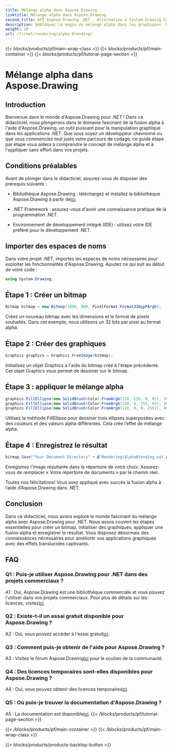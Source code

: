 ```yaml
---
title: Mélange alpha dans Aspose.Drawing
linktitle: Mélange alpha dans Aspose.Drawing
second_title: API Aspose.Drawing .NET - Alternative à System.Drawing.Common
description: Débloquez la magie du mélange alpha dans les graphiques .NET avec Aspose.Drawing. Élevez vos projets avec des effets translucides.
weight: 10
url: /fr/net/rendering/alpha-blending/
---
```


{{< blocks/products/pf/main-wrap-class >}}
{{< blocks/products/pf/main-container >}}
{{< blocks/products/pf/tutorial-page-section >}}

# Mélange alpha dans Aspose.Drawing

## Introduction

Bienvenue dans le monde d'Aspose.Drawing pour .NET ! Dans ce didacticiel, nous plongerons dans le domaine fascinant de la fusion alpha à l'aide d'Aspose.Drawing, un outil puissant pour la manipulation graphique dans les applications .NET. Que vous soyez un développeur chevronné ou que vous commenciez tout juste votre parcours de codage, ce guide étape par étape vous aidera à comprendre le concept de mélange alpha et à l'appliquer sans effort dans vos projets.

## Conditions préalables

Avant de plonger dans le didacticiel, assurez-vous de disposer des prérequis suivants :

-  Bibliothèque Aspose.Drawing : téléchargez et installez la bibliothèque Aspose.Drawing à partir de[ici](https://releases.aspose.com/drawing/net/).

- .NET Framework : assurez-vous d'avoir une connaissance pratique de la programmation .NET.

- Environnement de développement intégré (IDE) : utilisez votre IDE préféré pour le développement .NET.

## Importer des espaces de noms

Dans votre projet .NET, importez les espaces de noms nécessaires pour exploiter les fonctionnalités d'Aspose.Drawing. Ajoutez ce qui suit au début de votre code :

```csharp
using System.Drawing;
```

## Étape 1 : Créer un bitmap

```csharp
Bitmap bitmap = new Bitmap(1000, 800, PixelFormat.Format32bppPArgb);
```

Créez un nouveau bitmap avec les dimensions et le format de pixels souhaités. Dans cet exemple, nous utilisons un 32 bits par pixel au format alpha.

## Étape 2 : Créer des graphiques

```csharp
Graphics graphics = Graphics.FromImage(bitmap);
```

Initialisez un objet Graphics à l'aide du bitmap créé à l'étape précédente. Cet objet Graphics vous permet de dessiner sur le bitmap.

## Étape 3 : appliquer le mélange alpha

```csharp
graphics.FillEllipse(new SolidBrush(Color.FromArgb(128, 255, 0, 0)), 300, 100, 400, 400);
graphics.FillEllipse(new SolidBrush(Color.FromArgb(128, 0, 255, 0)), 200, 300, 400, 400);
graphics.FillEllipse(new SolidBrush(Color.FromArgb(128, 0, 0, 255)), 400, 300, 400, 400);
```

Utilisez la méthode FillEllipse pour dessiner trois ellipses superposées avec des couleurs et des valeurs alpha différentes. Cela crée l’effet de mélange alpha.

## Étape 4 : Enregistrez le résultat

```csharp
bitmap.Save("Your Document Directory" + @"Rendering\AlphaBlending_out.png");
```

Enregistrez l'image résultante dans le répertoire de votre choix. Assurez-vous de remplacer « Votre répertoire de documents » par le chemin réel.

Toutes nos félicitations! Vous avez appliqué avec succès la fusion alpha à l’aide d’Aspose.Drawing dans .NET.

## Conclusion

Dans ce didacticiel, nous avons exploré le monde fascinant du mélange alpha avec Aspose.Drawing pour .NET. Nous avons couvert les étapes essentielles pour créer un bitmap, initialiser des graphiques, appliquer une fusion alpha et enregistrer le résultat. Vous disposez désormais des connaissances nécessaires pour améliorer vos applications graphiques avec des effets translucides captivants.

## FAQ

### Q1 : Puis-je utiliser Aspose.Drawing pour .NET dans des projets commerciaux ?

 A1 : Oui, Aspose.Drawing est une bibliothèque commerciale et vous pouvez l'utiliser dans vos projets commerciaux. Pour plus de détails sur les licences, visitez[ici](https://purchase.aspose.com/buy).

### Q2 : Existe-t-il un essai gratuit disponible pour Aspose.Drawing ?

 A2 : Oui, vous pouvez accéder à l'essai gratuit[ici](https://releases.aspose.com/).

### Q3 : Comment puis-je obtenir de l'aide pour Aspose.Drawing ?

 A3 : Visitez le forum Aspose.Drawing[ici](https://forum.aspose.com/c/diagram/17) pour le soutien de la communauté.

### Q4 : Des licences temporaires sont-elles disponibles pour Aspose.Drawing ?

 A4 : Oui, vous pouvez obtenir des licences temporaires[ici](https://purchase.aspose.com/temporary-license/).

### Q5 : Où puis-je trouver la documentation d'Aspose.Drawing ?

 A5 : La documentation est disponible[ici](https://reference.aspose.com/drawing/net/).
{{< /blocks/products/pf/tutorial-page-section >}}

{{< /blocks/products/pf/main-container >}}
{{< /blocks/products/pf/main-wrap-class >}}

{{< blocks/products/products-backtop-button >}}
